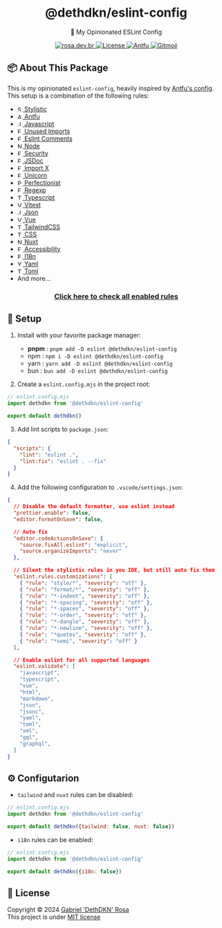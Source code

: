 <h1 align="center">@dethdkn/eslint-config</h1>
<p align="center">🧹 My Opinionated ESLint Config</p>

<p align="center">
   <a href="https://rosa.dev.br">
      <img src="https://img.shields.io/badge/check me!-👻-F28AA9" alt="rosa.dev.br"/>
   </a>
   <a href="https://github.com/dethdkn/eslint-config/blob/main/LICENSE">
      <img src="https://img.shields.io/github/license/dethdkn/eslint-config?color=%233da639&logo=open%20source%20initiative" alt="License"/>
  </a>
  <a href="https://github.com/antfu/eslint-config">
      <img src="https://antfu.me/badge-code-style.svg" alt="Antfu"/>
   </a>
   <a href="https://gitmoji.dev">
      <img src="https://img.shields.io/badge/gitmoji-%20😜%20😍-FFDD67" alt="Gitmoji"/>
   </a>
</p>

## 📦 About This Package
This is my opinionated `eslint-config`, heavily inspired by <a href="https://github.com/antfu/eslint-config">Antfu's config</a>. This setup is a combination of the following rules:

- <a href="https://eslint.style" target="_blank">
     <img src="https://eslint.style/logo.svg" alt="Stylistic" width="12">
        Stylistic
  </a>
- <a href="https://github.com/antfu/eslint-plugin-antfu" target="_blank">
     <img src="https://antfu.me/favicon.svg" alt="Antfu" width="12">
        Antfu
  </a>
- <a href="https://eslint.org/docs/latest/rules" target="_blank">
     <img src="https://cdn.jsdelivr.net/gh/devicons/devicon@latest/icons/javascript/javascript-original.svg" alt="Javascript" width="12">
        Javascript
  </a>
- <a href="https://github.com/sweepline/eslint-plugin-unused-imports" target="_blank">
     <img src="https://eslint.org/favicon.ico" alt="Eslint" width="12">
        Unused Imports
  </a>
- <a href="https://mysticatea.github.io/eslint-plugin-eslint-comments" target="_blank">
     <img src="https://eslint.org/favicon.ico" alt="Eslint" width="12">
        Eslint Comments
  </a>
- <a href="https://github.com/eslint-community/eslint-plugin-n" target="_blank">
     <img src="https://nodejs.org/static/images/favicons/favicon.png" alt="Node" width="12">
        Node
  </a>
- <a href="https://github.com/eslint-community/eslint-plugin-security" target="_blank">
     <img src="https://eslint.org/favicon.ico" alt="Eslint" width="12">
        Security
  </a>
- <a href="https://github.com/gajus/eslint-plugin-jsdoc" target="_blank">
     <img src="https://eslint.org/favicon.ico" alt="Eslint" width="12">
        JSDoc
  </a>
- <a href="https://github.com/un-ts/eslint-plugin-import-x" target="_blank">
     <img src="https://eslint.org/favicon.ico" alt="Eslint" width="12">
        Import X
  </a>
- <a href="https://github.com/sindresorhus/eslint-plugin-unicorn" target="_blank">
     <img src="https://eslint.org/favicon.ico" alt="Eslint" width="12">
        Unicorn
  </a>
- <a href="https://eslint-plugin-perfectionist.azat.io" target="_blank">
     <img src="https://eslint-plugin-perfectionist.azat.io/favicon.ico" alt="Perfectionist" width="12">
        Perfectionist
  </a>
- <a href="https://ota-meshi.github.io/eslint-plugin-regexp" target="_blank">
     <img src="https://eslint.org/favicon.ico" alt="Eslint" width="12">
        Regexp
  </a>
- <a href="https://typescript-eslint.io/rules" target="_blank">
     <img src="https://www.typescriptlang.org/favicon-32x32.png" alt="Typescript" width="12">
        Typescript
  </a>
- <a href="https://github.com/veritem/eslint-plugin-vitest" target="_blank">
     <img src="https://vitest.dev/favicon.ico" alt="Vitest" width="12">
        Vitest
  </a>
- <a href="https://ota-meshi.github.io/eslint-plugin-jsonc" target="_blank">
     <img src="https://www.json.org/favicon.png" alt="Json" width="12">
        Json
  </a>
- <a href="https://eslint.vuejs.org" target="_blank">
     <img src="https://vuejs.org/logo.svg" alt="Vue" width="12">
        Vue
  </a>
- <a href="https://github.com/francoismassart/eslint-plugin-tailwindcss" target="_blank">
     <img src="https://tailwindcss.com/favicons/favicon-16x16.png" alt="TailwindCSS" width="12">
        TailwindCSS
  </a>
- <a href="https://ota-meshi.github.io/eslint-plugin-css/" target="_blank">
     <img src="https://cdn.jsdelivr.net/gh/devicons/devicon@latest/icons/css3/css3-original.svg" alt="TailwindCSS" width="12">
        CSS
  </a>
- <a href="https://eslint.nuxt.com/packages/plugin" target="_blank">
     <img src="https://nuxt.com/icon.png" alt="Nuxt" width="12">
        Nuxt
  </a>
- <a href="https://vue-a11y.github.io/eslint-plugin-vuejs-accessibility" target="_blank">
     <img src="https://eslint.org/favicon.ico" alt="Eslint" width="12">
        Accessibility
  </a>
- <a href="https://eslint-plugin-vue-i18n.intlify.dev/" target="_blank">
     <img src="https://eslint.org/favicon.ico" alt="Eslint" width="12">
        I18n
  </a>
- <a href="https://ota-meshi.github.io/eslint-plugin-yml" target="_blank">
     <img src="https://yaml.org/favicon.svg" alt="Yaml" width="12">
        Yaml
  </a>
- <a href="https://ota-meshi.github.io/eslint-plugin-toml" target="_blank">
     <img src="https://toml.io/favicon.png" alt="Toml" width="12">
        Toml
  </a>
- And more...
<h3 align="center">
  <a href="https://eslint.rosa.dev.br">Click here to check all enabled rules</a>
</h3>

## 🚀 Setup

1. Install with your favorite package manager:
   - **pnpm** : `pnpm add -D eslint @dethdkn/eslint-config`
   - npm : `npm i -D eslint @dethdkn/eslint-config`
   - yarn : `yarn add -D eslint @dethdkn/eslint-config`
   - bun : `bun add -D eslint @dethdkn/eslint-config`

2. Create a `eslint.config.mjs` in the project root:
```js
// eslint.config.mjs
import dethdkn from '@dethdkn/eslint-config'

export default dethdkn()
```

3. Add lint scripts to `package.json`:
```json
{
  "scripts": {
    "lint": "eslint .",
    "lint:fix": "eslint . --fix"
  }
}
```

4. Add the following configuration to `.vscode/settings.json`:
```json
{
  // Disable the default formatter, use eslint instead
  "prettier.enable": false,
  "editor.formatOnSave": false,

  // Auto fix
  "editor.codeActionsOnSave": {
    "source.fixAll.eslint": "explicit",
    "source.organizeImports": "never"
  },

  // Silent the stylistic rules in you IDE, but still auto fix them
  "eslint.rules.customizations": [
    { "rule": "style/*", "severity": "off" },
    { "rule": "format/*", "severity": "off" },
    { "rule": "*-indent", "severity": "off" },
    { "rule": "*-spacing", "severity": "off" },
    { "rule": "*-spaces", "severity": "off" },
    { "rule": "*-order", "severity": "off" },
    { "rule": "*-dangle", "severity": "off" },
    { "rule": "*-newline", "severity": "off" },
    { "rule": "*quotes", "severity": "off" },
    { "rule": "*semi", "severity": "off" }
  ],

  // Enable eslint for all supported languages
  "eslint.validate": [
    "javascript",
    "typescript",
    "vue",
    "html",
    "markdown",
    "json",
    "jsonc",
    "yaml",
    "toml",
    "xml",
    "gql",
    "graphql",
  ]
}
```

## ⚙️ Configutarion

- `tailwind` and `nuxt` rules can be disabled:
```js
// eslint.config.mjs
import dethdkn from '@dethdkn/eslint-config'

export default dethdkn({tailwind: false, nuxt: false})
```

- `i18n` rules can be enabled:
```js
// eslint.config.mjs
import dethdkn from '@dethdkn/eslint-config'

export default dethdkn({i18n: false})
```

## 📝 License

Copyright © 2024 [Gabriel 'DethDKN' Rosa](https://github.com/dethdkn)\
This project is under [MIT license](https://github.com/dethdkn/eslint-config/blob/main/LICENSE)
